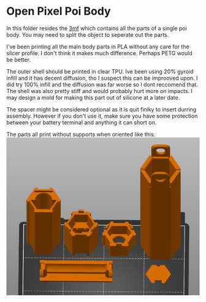 # Open Pixel Poi Body

In this folder resides the [3mf](OpenPixelPoiAllParts.3mf) which contains all the parts of a single poi body. You may need to split the object to seperate out the parts.

I've been printing all the main body parts in PLA without any care for the slicer profile. I don't think it makes much difference. Perhaps PETG would be better.

The outer shell should be printed in clear TPU. Ive been using 20% gyroid infill and it has decent diffusion, tho I suspect this can be improoved upon. I did try 100% infill and the diffusion was far worse so I dont reccomend that. The shell was also pretty stiff and would probably hurt more on impacts. I may design a mold for making this part out of silicone at a later date.

The spacer might be considered optional as it is quit finiky to insert durring assembly. However if you don't use it, make sure you have some protection between your battery terminal and anything it can short on.

The parts all print without supports when oriented like this.
![orientation](print_orientation.png)